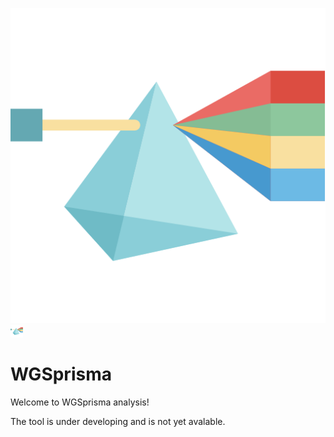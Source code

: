 ![WGSprisma_logo](WGSPrisma_icon.png)
<img src="WGSPrisma_icon.png" alt= “” width="20" height="20">

# WGSprisma

Welcome to WGSprisma analysis! 

The tool is under developing and is not yet avalable. 
